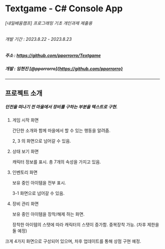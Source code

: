 
# Textgame - C# Console App


###### [내일배움캠프] 프로그래밍 기초 개인과제 제출용
###### 개발 기간 : 2023.8.22 - 2023.8.23


##### 주소 : https://github.com/pporrorro/Textgame
##### 개발 : 임현진 [@pporrorro]{https://github.com/pporrorro}


---


## 프로젝트 소개


##### 던전을 떠나기 전 마을에서 장비를 구하는 부분을 텍스트로 구현.


1. 게임 시작 화면

    간단한 소개와 함께 마을에서 할 수 있는 행동을 알려줌.

    2, 3 의 화면으로 넘어갈 수 있음.


2. 상태 보기 화면

    캐릭터 정보를 표시. 총 7개의 속성을 가지고 있음.


3. 인벤토리 화면

    보유 중인 아이템을 전부 표시.

    3-1 화면으로 넘어갈 수 있음.


4. 장비 관리 화면

    보유 중인 아이템을 장착/해제 하는 화면.

    장착한 아이템의 스탯에 따라 캐릭터의 스탯이 증가함. 중복장착 가능. (차후 제한을 둘 예정)


크게 4가지 화면으로 구성되어 있으며, 차후 업데이트를 통해 상점 구현 예정.
